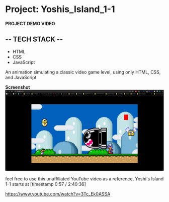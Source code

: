 # Project: Yoshis_Island_1-1

#### PROJECT DEMO VIDEO

<insert link here>

## -- TECH STACK -- 
- HTML
- CSS
- JavaScript

An animation simulating a classic video game level, using only HTML, CSS, and JavaScript

**Screenshot**
![](./imgs/screenshot.PNG)

  
  feel free to use this unaffiliated YouTube video as a reference, Yoshi's Island 1-1 starts at [timestamp 0:57 / 2:40:36]
  
  https://www.youtube.com/watch?v=3Tc_Ek0ASSA
